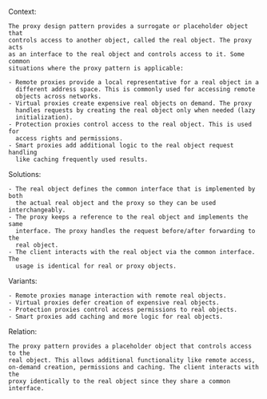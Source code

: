 Context:

    The proxy design pattern provides a surrogate or placeholder object that
    controls access to another object, called the real object. The proxy acts 
    as an interface to the real object and controls access to it. Some common
    situations where the proxy pattern is applicable:
    
    - Remote proxies provide a local representative for a real object in a
      different address space. This is commonly used for accessing remote 
      objects across networks.
    - Virtual proxies create expensive real objects on demand. The proxy 
      handles requests by creating the real object only when needed (lazy 
      initialization).
    - Protection proxies control access to the real object. This is used for
      access rights and permissions.
    - Smart proxies add additional logic to the real object request handling 
      like caching frequently used results.

Solutions:

    - The real object defines the common interface that is implemented by both
      the actual real object and the proxy so they can be used interchangeably.
    - The proxy keeps a reference to the real object and implements the same
      interface. The proxy handles the request before/after forwarding to the 
      real object.
    - The client interacts with the real object via the common interface. The
      usage is identical for real or proxy objects.
    
Variants:

    - Remote proxies manage interaction with remote real objects.
    - Virtual proxies defer creation of expensive real objects.
    - Protection proxies control access permissions to real objects.
    - Smart proxies add caching and more logic for real objects.

Relation:

    The proxy pattern provides a placeholder object that controls access to the
    real object. This allows additional functionality like remote access,
    on-demand creation, permissions and caching. The client interacts with the
    proxy identically to the real object since they share a common interface.
